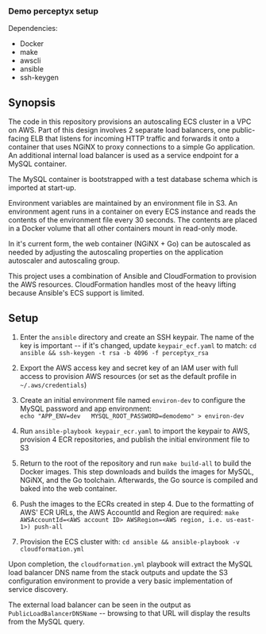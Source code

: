 ### Demo perceptyx setup

Dependencies:  
- Docker
- make
- awscli
- ansible
- ssh-keygen

## Synopsis

The code in this repository provisions an autoscaling ECS cluster in a VPC on AWS. Part of this design involves 2 separate load balancers, one public-facing ELB that listens for incoming HTTP traffic and forwards it onto a container that uses NGiNX to proxy connections to a simple Go application. An additional internal load balancer is used as a service endpoint for a MySQL container.

The MySQL container is bootstrapped with a test database schema which is imported at start-up.

Environment variables are maintained by an environment file in S3. An environment agent runs in a container on every ECS instance and reads the contents of the environment file every 30 seconds. The contents are placed in a Docker volume that all other containers mount in read-only mode.

In it's current form, the web container (NGiNX + Go) can be autoscaled as needed by adjusting the autoscaling properties on the application autoscaler and autoscaling group.

This project uses a combination of Ansible and CloudFormation to provision the AWS resources. CloudFormation handles most of the heavy lifting because Ansible's ECS support is limited.

## Setup

1. Enter the `ansible` directory and create an SSH keypair. The name of the key is important -- if it's changed, update `keypair_ecf.yaml` to match: `cd ansible && ssh-keygen -t rsa -b 4096 -f perceptyx_rsa`

2. Export the AWS access key and secret key of an IAM user with full access to provision AWS resources (or set as the default profile in `~/.aws/credentials`)

3. Create an initial environment file named `environ-dev` to configure the MySQL password and app environment:  
`echo "APP_ENV=dev  
MYSQL_ROOT_PASSWORD=demodemo" > environ-dev`

4. Run `ansible-playbook keypair_ecr.yaml` to import the keypair to AWS, provision 4 ECR repositories, and publish the initial environment file to S3

5. Return to the root of the repository and run `make build-all` to build the Docker images. This step downloads and builds the images for MySQL, NGiNX, and the Go toolchain. Afterwards, the Go source is compiled and baked into the web container.

6. Push the images to the ECRs created in step 4. Due to the formatting of AWS' ECR URLs, the AWS AccountId and Region are required: `make AWSAccountId=<AWS account ID> AWSRegion=<AWS region, i.e. us-east-1>) push-all`

7. Provision the ECS cluster with: `cd ansible && ansible-playbook -v cloudformation.yml`

Upon completion, the `cloudformation.yml` playbook will extract the MySQL load balancer DNS name from the stack outputs and update the S3 configuration environment to provide a very basic implementation of service discovery.

The external load balancer can be seen in the output as `PublicLoadBalancerDNSName` -- browsing to that URL will display the results from the MySQL query.



